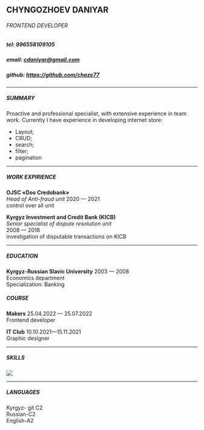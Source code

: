 ## CHYNGOZHOEV DANIYAR
###### FRONTEND DEVELOPER 

##### tel: 996558109105  
##### email: cdaniyar@gmail.com 
##### github: https://github.com/chaze77          

***

##### SUMMARY
Proactive and professional specialist, with extensive experience in team work. 
Currently I have experience in developing internet store:
+ Layout;
+ CRUD;
+ search;
+ filter;
+ pagination

***
##### WORK EXPIRIENCE

__OJSC «Dos Credobank»__  
_Head of Anti-fraud unit_
2020 — 2021  
control over all unit  

__Kyrgyz Investment and Credit Bank (KICB)__  
_Senior specialist of dispute resolution unit_   
2008 — 2018  
investigation of disputable transactions on KICB  

***

##### EDUCATION

__Kyrgyz-Russian Slavic University__ 
2003 — 2008  
Economics department  
Specialization: Banking  

##### COURSE
__Makers__
25.04.2022 — 25.07.2022  
Frontend developer  

__IT Club__
10.10.2021—15.11.2021  
Graphic designer  

***

##### SKILLS

![](/images/skills.png)

***

##### LANGUAGES

Kyrgyz- git C2  
Russian-C2  
English-A2  


